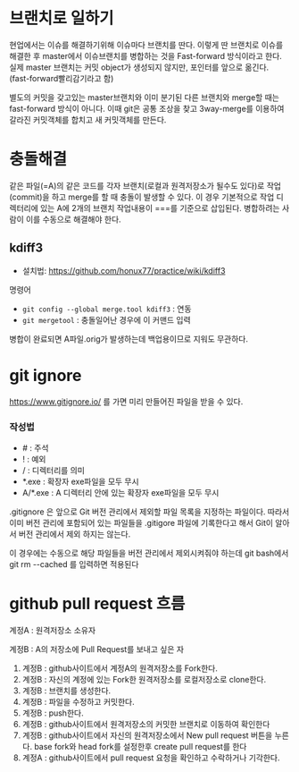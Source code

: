 # 브랜치로 일하기
현업에서는 이슈를 해결하기위해 이슈마다 브랜치를 딴다. 이렇게 딴 브랜치로 이슈를 해결한 후 master에서 이슈브랜치를 병합하는 것을 Fast-forward 방식이라고 한다. 실제 master 브랜치는 커밋 object가 생성되지 않지만, 포인터를 앞으로 옮긴다. (fast-forward빨리감기라고 함)

별도의 커밋을 갖고있는 master브랜치와 이미 분기된 다른 브랜치와 merge할 때는 fast-forward 방식이 아니다. 이때 git은 공통 조상을 찾고 3way-merge를 이용하여 갈라진 커밋객체를 합치고 새 커밋객체를 만든다.

# 충돌해결
같은 파일(=A)의 같은 코드를 각자 브랜치(로컬과 원격저장소가 될수도 있다)로 작업(commit)을 하고 merge를 할 때 충돌이 발생할 수 있다. 이 경우 기본적으로 작업 디렉터리에 있는 A에 2개의 브랜치 작업내용이 ===를 기준으로 삽입된다. 병합하려는 사람이 이를 수동으로 해결해야 한다.

## kdiff3
* 설치법: https://github.com/honux77/practice/wiki/kdiff3

명령어

* `git config --global merge.tool kdiff3` : 연동
* `git mergetool` : 충돌일어난 경우에 이 커맨드 입력

병합이 완료되면 A파일.orig가 발생하는데 백업용이므로 지워도 무관하다.

# git ignore

https://www.gitignore.io/ 를 가면 미리 만들어진 파일을 받을 수 있다.

### 작성법
* \# : 주석
* ! : 예외
* / : 디렉터리를 의미
* *.exe : 확장자 exe파일을 모두 무시
* A/*.exe : A 디렉터리 안에 있는 확장자 exe파일을 모두 무시

.gitignore 은 앞으로 Git 버전 관리에서 제외할 파일 목록을 지정하는 파일이다. 따라서 이미 버전 관리에 포함되어 있는 파일들을 .gitigore 파일에 기록한다고 해서 Git이 알아서 버전 관리에서 제외 하지는 않는다.

이 경우에는 수동으로 해당 파일들을 버전 관리에서 제외시켜줘야 하는데 git bash에서 git rm --cached 를 입력하면 적용된다

# github pull request 흐름

계정A : 원격저장소 소유자

계정B : A의 저장소에 Pull Request를 보내고 싶은 자

1. 계정B : github사이트에서 계정A의 원격저장소를 Fork한다.
2. 계정B : 자신의 계정에 있는 Fork한 원격저장소를 로컬저장소로 clone한다.
3. 계정B : 브랜치를 생성한다.
4. 계정B : 파일을 수정하고 커밋한다.
5. 계정B : push한다.
6. 계정B : github사이트에서 원격저장소의 커밋한 브랜치로 이동하여 확인한다
7. 계정B : github사이트에서 자신의 원격저장소에서 New pull request 버튼을 누른다. base fork와 head fork를 설정한후 create pull request를 한다
8. 계정A : github사이트에서 pull request 요청을 확인하고 수락하거나 기각한다.